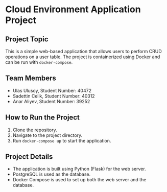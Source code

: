 
# Cloud Environment Application Project

## Project Topic
This is a simple web-based application that allows users to perform CRUD operations on a user table. The project is containerized using Docker and can be run with `docker-compose`.

## Team Members
- Ulas Ulusoy, Student Number: 40472
- Sadettin Celik, Student Number: 40312
- Anar Aliyev, Student Number: 39252

## How to Run the Project
1. Clone the repository.
2. Navigate to the project directory.
3. Run `docker-compose up` to start the application.

## Project Details
- The application is built using Python (Flask) for the web server.
- PostgreSQL is used as the database.
- Docker Compose is used to set up both the web server and the database.
